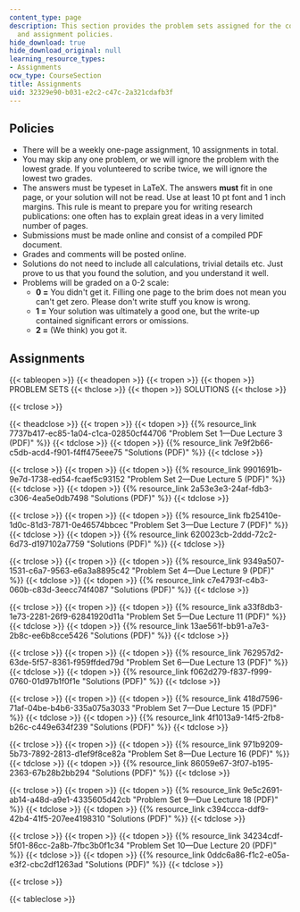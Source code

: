 ```yaml
---
content_type: page
description: This section provides the problem sets assigned for the course, solutions,
  and assignment policies.
hide_download: true
hide_download_original: null
learning_resource_types:
- Assignments
ocw_type: CourseSection
title: Assignments
uid: 32329e90-b031-e2c2-c47c-2a321cdafb3f
---
```


Policies
--------

*   There will be a weekly one-page assignment, 10 assignments in total.
*   You may skip any one problem, or we will ignore the problem with the lowest grade. If you volunteered to scribe twice, we will ignore the lowest two grades.
*   The answers must be typeset in LaTeX. The answers **must** fit in one page, or your solution will not be read. Use at least 10 pt font and 1 inch margins. This rule is meant to prepare you for writing research publications: one often has to explain great ideas in a very limited number of pages.
*   Submissions must be made online and consist of a compiled PDF document.
*   Grades and comments will be posted online.
*   Solutions do not need to include all calculations, trivial details etc. Just prove to us that you found the solution, and you understand it well.
*   Problems will be graded on a 0-2 scale:
    *   **0 =** You didn't get it. Filling one page to the brim does not mean you can't get zero. Please don't write stuff you know is wrong.
    *   **1 =** Your solution was ultimately a good one, but the write-up contained significant errors or omissions.
    *   **2 =** (We think) you got it.

Assignments
-----------

{{< tableopen >}}
{{< theadopen >}}
{{< tropen >}}
{{< thopen >}}
PROBLEM SETS
{{< thclose >}}
{{< thopen >}}
SOLUTIONS
{{< thclose >}}

{{< trclose >}}

{{< theadclose >}}
{{< tropen >}}
{{< tdopen >}}
{{% resource_link 7737b417-ec85-1a04-c1ca-02850cf44706 "Problem Set 1—Due Lecture 3 (PDF)" %}}
{{< tdclose >}}
{{< tdopen >}}
{{% resource_link 7e9f2b66-c5db-acd4-f901-f4ff475eee75 "Solutions (PDF)" %}}
{{< tdclose >}}

{{< trclose >}}
{{< tropen >}}
{{< tdopen >}}
{{% resource_link 9901691b-9e7d-1738-ed54-fcaef5c93152 "Problem Set 2—Due Lecture 5 (PDF)" %}}
{{< tdclose >}}
{{< tdopen >}}
{{% resource_link 2a53e3e3-24af-fdb3-c306-4ea5e0db7498 "Solutions (PDF)" %}}
{{< tdclose >}}

{{< trclose >}}
{{< tropen >}}
{{< tdopen >}}
{{% resource_link fb25410e-1d0c-81d3-7871-0e46574bbcec "Problem Set 3—Due Lecture 7 (PDF)" %}}
{{< tdclose >}}
{{< tdopen >}}
{{% resource_link 620023cb-2ddd-72c2-6d73-d197102a7759 "Solutions (PDF)" %}}
{{< tdclose >}}

{{< trclose >}}
{{< tropen >}}
{{< tdopen >}}
{{% resource_link 9349a507-1531-c6a7-9563-e6a3a8895c42 "Problem Set 4—Due Lecture 9 (PDF)" %}}
{{< tdclose >}}
{{< tdopen >}}
{{% resource_link c7e4793f-c4b3-060b-c83d-3eecc74f4087 "Solutions (PDF)" %}}
{{< tdclose >}}

{{< trclose >}}
{{< tropen >}}
{{< tdopen >}}
{{% resource_link a33f8db3-1e73-2281-26f9-62841920d11a "Problem Set 5—Due Lecture 11 (PDF)" %}}
{{< tdclose >}}
{{< tdopen >}}
{{% resource_link 13ae561f-bb91-a7e3-2b8c-ee6b8cce5426 "Solutions (PDF)" %}}
{{< tdclose >}}

{{< trclose >}}
{{< tropen >}}
{{< tdopen >}}
{{% resource_link 762957d2-63de-5f57-8361-f959ffded79d "Problem Set 6—Due Lecture 13 (PDF)" %}}
{{< tdclose >}}
{{< tdopen >}}
{{% resource_link f062d279-f837-f999-0760-01d97b1f0f1e "Solutions (PDF)" %}}
{{< tdclose >}}

{{< trclose >}}
{{< tropen >}}
{{< tdopen >}}
{{% resource_link 418d7596-71af-04be-b4b6-335a075a3033 "Problem Set 7—Due Lecture 15 (PDF)" %}}
{{< tdclose >}}
{{< tdopen >}}
{{% resource_link 4f1013a9-14f5-2fb8-b26c-c449e634f239 "Solutions (PDF)" %}}
{{< tdclose >}}

{{< trclose >}}
{{< tropen >}}
{{< tdopen >}}
{{% resource_link 971b9209-5b73-7892-2813-d1ef9f8ce82a "Problem Set 8—Due Lecture 16 (PDF)" %}}
{{< tdclose >}}
{{< tdopen >}}
{{% resource_link 86059e67-3f07-b195-2363-67b28b2bb294 "Solutions (PDF)" %}}
{{< tdclose >}}

{{< trclose >}}
{{< tropen >}}
{{< tdopen >}}
{{% resource_link 9e5c2691-ab14-a48d-a9e1-4335605d42cb "Problem Set 9—Due Lecture 18 (PDF)" %}}
{{< tdclose >}}
{{< tdopen >}}
{{% resource_link c394ccca-ddf9-42b4-41f5-207ee4198310 "Solutions (PDF)" %}}
{{< tdclose >}}

{{< trclose >}}
{{< tropen >}}
{{< tdopen >}}
{{% resource_link 34234cdf-5f01-86cc-2a8b-7fbc3b0f1c34 "Problem Set 10—Due Lecture 20 (PDF)" %}}
{{< tdclose >}}
{{< tdopen >}}
{{% resource_link 0ddc6a86-f1c2-e05a-e3f2-cbc2df1263ad "Solutions (PDF)" %}}
{{< tdclose >}}

{{< trclose >}}

{{< tableclose >}}